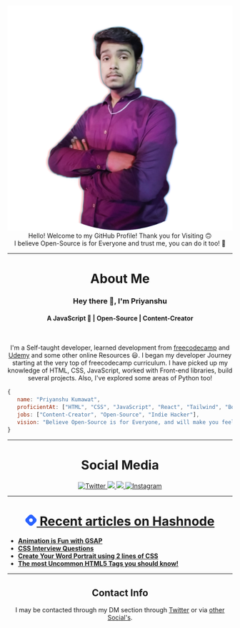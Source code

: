 <p align="center">
  <img src="./assets/Hero_section.png" />
  <br />
  Hello! Welcome to my GitHub Profile! Thank you for Visiting 🙃 <br />
  I believe Open-Source is for Everyone and trust me, you can do it too! 🚀
</p>

<hr />

<h1 align="center">About Me</h1>
<h3 align="center">Hey there 👋, I'm Priyanshu</h3>
<h4 align="center">A JavaScript 💛 | Open-Source | Content-Creator</h4>
<br />

<p align="center">
  I'm a Self-taught developer, learned development from
  <a href="https://freecodecamp.org">freecodecamp</a> and
  <a href="https://www.udemy.com">Udemy</a> and some other online Resources 😃.
  I began my developer Journey starting at the very top of freecodecamp
  curriculum. I have picked up my knowledge of HTML, CSS, JavaScript, worked
  with Front-end libraries, build several projects. Also, I've explored some
  areas of Python too!
  <br />
</p>

```js
{
   name: "Priyanshu Kumawat",
   proficientAt: ["HTML", "CSS", "JavaScript", "React", "Tailwind", "Bootstrap", "SaSS"],
   jobs: ["Content-Creator", "Open-Source", "Indie Hacker"],
   vision: "Believe Open-Source is for Everyone, and will make you feel it's importance too! ❤"
}
```

<hr />

<!-- My_Socials:start -->
<h1 align="center" id="contact">Social Media</h1>

<p align="center">
  <a href="https://twitter.com/Kumar_Sons_off"
    target="_blank"
    rel="noopener noreferrer">
     <img alt="Twitter" src="https://img.shields.io/badge/Twitter-Priyanshu%20-blue?logo=twitter&logocolor=blue&color=blue"  />
  </a>
  <a href="https://linkedin.com/in/kumarsonsoff"
    target="_blank"
    rel="noopener noreferrer">
      <img
      src="https://img.shields.io/badge/LinkedIn-Priyanshu%20Kumawat-purple?logo=linkedin&logoColor=blue&color=blue"
    />
  </a>
  <a href="https://hashnode.com/@Kumarsonsoff3"
    target="_blank"
    rel="noopener noreferrer" >
    <img
      src="https://img.shields.io/badge/Priyanshu%20Kumawat-purple?logo=hashnode&logoColor=darkblue&color=white"
    />
  </a>
  <a href="https://www.instagram.com/Priyanshu_kumawat_off/"
    target="_blank"
    rel="noopener noreferrer" >
    <img
      alt="Instagram"
      src="https://img.shields.io/badge/Priyanshu%20Kumawat-blue?logo=instagram&logocolor=Pink&color=white"
    />
  </a>
</p>
<!-- My_Socials:end  -->

<hr />

<!-- My_BLogs:start -->
<h1 align="center">
  <a href="https://kumarsonsoff.hashnode.dev//" target="_blank">
    <img
      src="https://github.com/FrancescoXX/FrancescoXX/blob/main/CDyAuTy75.png"
      title="Hashnode"
      alt="Hashnode blog"
      width="25"
    />
    Recent articles on Hashnode
  </a>
</h1>

- [**Animation is Fun with GSAP**](https://kumarsonsoff.hashnode.dev/animation-is-fun-with-gsap)
- [**CSS Interview Questions**](https://kumarsonsoff.hashnode.dev/css-interview-questions)
- [**Create Your Word Portrait using 2 lines of CSS**](https://kumarsonsoff.hashnode.dev/word-portrait-using-css)
- [**The most Uncommon HTML5 Tags you should know!**](https://kumarsonsoff.hashnode.dev/the-most-uncommon-html5-tags)

<!-- My_BLogs:end -->

<hr />

<h2 align="center">Contact Info</h2>
<p align="center">
  I may be contacted through my DM section through
  <a
    href="https://twitter.com/messages/compose?recipient_id=1423520982392705037&text=YOUR_TEXT_HERE"
    target="_blank"
    rel="noopener noreferrer"
    >Twitter</a
  >
  or via
  <a href="#contact" target="_blank" rel="noopener noreferrer">other Social's</a
  >.
</p>
